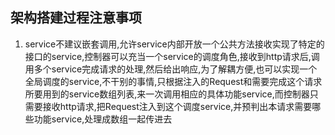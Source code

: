 ## 架构搭建过程注意事项

1. service不建议嵌套调用,允许service内部开放一个公共方法接收实现了特定的接口的service,控制器可以充当一个service的调度角色,接收到http请求后,调用多个service完成请求的处理,然后给出响应,为了解耦方便,也可以实现一个全局调度的service,不干别的事情,只根据注入的Request和需要完成这个请求所要用到的service数组列表,来一次调用相应的具体功能service,而控制器只需要接收http请求,把Request注入到这个调度service,并预判出本请求需要哪些功能service,处理成数组一起传进去